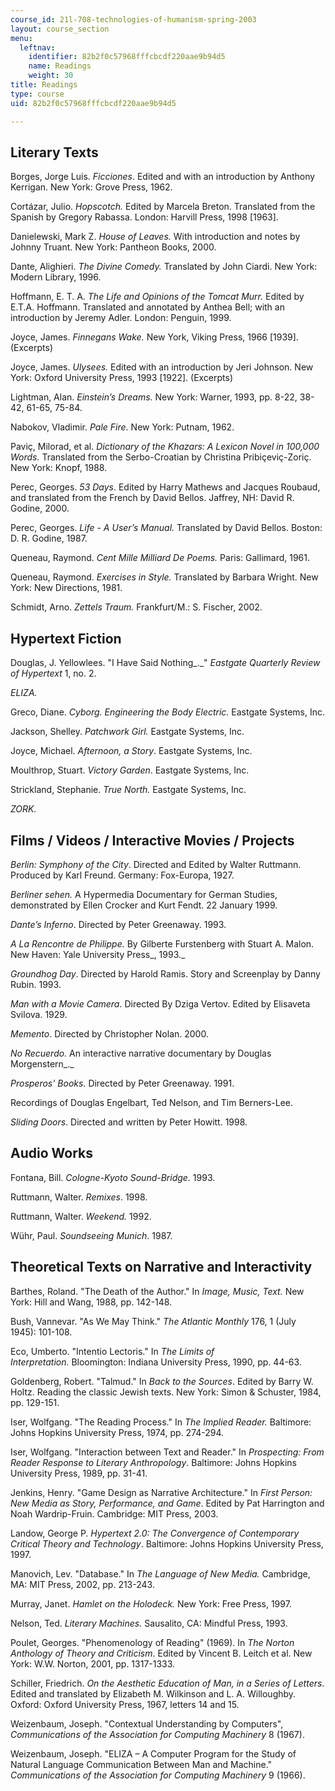 ```yaml
---
course_id: 21l-708-technologies-of-humanism-spring-2003
layout: course_section
menu:
  leftnav:
    identifier: 82b2f0c57968fffcbcdf220aae9b94d5
    name: Readings
    weight: 30
title: Readings
type: course
uid: 82b2f0c57968fffcbcdf220aae9b94d5

---
```


Literary Texts
--------------

Borges, Jorge Luis. _Ficciones_. Edited and with an introduction by Anthony Kerrigan. New York: Grove Press, 1962.

Cortázar, Julio. _Hopscotch._ Edited by Marcela Breton. Translated from the Spanish by Gregory Rabassa. London: Harvill Press, 1998 \[1963\].

Danielewski, Mark Z. _House of Leaves._ With introduction and notes by Johnny Truant. New York: Pantheon Books, 2000.

Dante, Alighieri. _The Divine Comedy._ Translated by John Ciardi. New York: Modern Library, 1996.

Hoffmann, E. T. A. _The Life and Opinions of the Tomcat Murr._ Edited by E.T.A. Hoffmann. Translated and annotated by Anthea Bell; with an introduction by Jeremy Adler. London: Penguin, 1999.

Joyce, James. _Finnegans Wake._ New York, Viking Press, 1966 \[1939\]. (Excerpts)

Joyce, James. _Ulysees._ Edited with an introduction by Jeri Johnson. New York: Oxford University Press, 1993 \[1922\]. (Excerpts)

Lightman, Alan. _Einstein’s Dreams._ New York: Warner, 1993, pp. 8-22, 38-42, 61-65, 75-84.

Nabokov, Vladimir. _Pale Fire_. New York: Putnam, 1962.

Paviç, Milorad, et al. _Dictionary of the Khazars: A Lexicon Novel in 100,000 Words._ Translated from the Serbo-Croatian by Christina Pribiçeviç-Zoriç. New York: Knopf, 1988.

Perec, Georges. _53 Days_. Edited by Harry Mathews and Jacques Roubaud, and translated from the French by David Bellos. Jaffrey, NH: David R. Godine, 2000.

Perec, Georges. _Life - A User’s Manual._ Translated by David Bellos. Boston: D. R. Godine, 1987.

Queneau, Raymond. _Cent Mille Milliard De Poems._ Paris: Gallimard, 1961.

Queneau, Raymond. _Exercises in Style._ Translated by Barbara Wright. New York: New Directions, 1981.

Schmidt, Arno. _Zettels Traum._ Frankfurt/M.: S. Fischer, 2002.

Hypertext Fiction
-----------------

Douglas, J. Yellowlees. "I Have Said Nothing_._" _Eastgate Quarterly_ _Review of Hypertext_ 1, no. 2.

_ELIZA._

Greco, Diane. _Cyborg. Engineering the Body Electric._ Eastgate Systems, Inc.

Jackson, Shelley. _Patchwork Girl._ Eastgate Systems, Inc.

Joyce, Michael. _Afternoon, a Story_. Eastgate Systems, Inc.

Moulthrop, Stuart. _Victory Garden_. Eastgate Systems, Inc.

Strickland, Stephanie. _True North._ Eastgate Systems, Inc.

_ZORK._

Films / Videos / Interactive Movies / Projects
----------------------------------------------

_Berlin: Symphony of the City_. Directed and Edited by Walter Ruttmann. Produced by Karl Freund. Germany: Fox-Europa, 1927.

_Berliner sehen._ A Hypermedia Documentary for German Studies, demonstrated by Ellen Crocker and Kurt Fendt. 22 January 1999.

_Dante’s Inferno_. Directed by Peter Greenaway. 1993.

_A La Rencontre de Philippe._ By Gilberte Furstenberg with Stuart A. Malon. New Haven: Yale University Press_, 1993._

_Groundhog Day_. Directed by Harold Ramis. Story and Screenplay by Danny Rubin. 1993.

_Man with a Movie Camera_. Directed By Dziga Vertov. Edited by Elisaveta Svilova. 1929.

_Memento_. Directed by Christopher Nolan. 2000.

_No Recuerdo._ An interactive narrative documentary by Douglas Morgenstern_._

_Prosperos' Books._ Directed by Peter Greenaway. 1991.

Recordings of Douglas Engelbart, Ted Nelson, and Tim Berners-Lee.

_Sliding Doors_. Directed and written by Peter Howitt. 1998.

Audio Works
-----------

Fontana, Bill. _Cologne-Kyoto Sound-Bridge._ 1993.

Ruttmann, Walter. _Remixes_. 1998.

Ruttmann, Walter. _Weekend._ 1992.

Wühr, Paul. _Soundseeing Munich_. 1987.

Theoretical Texts on Narrative and Interactivity
------------------------------------------------

Barthes, Roland. "The Death of the Author." In _Image, Music, Text._ New York: Hill and Wang, 1988, pp. 142-148.

Bush, Vannevar. "As We May Think." _The Atlantic Monthly_ 176, 1 (July 1945): 101-108.

Eco, Umberto. "Intentio Lectoris." In _The Limits of Interpretation._ Bloomington: Indiana University Press, 1990, pp. 44-63.

Goldenberg, Robert. "Talmud." In _Back to the Sources_. Edited by Barry W. Holtz. Reading the classic Jewish texts. New York: Simon & Schuster, 1984, pp. 129-151.

Iser, Wolfgang. "The Reading Process." In _The Implied Reader._ Baltimore: Johns Hopkins University Press, 1974, pp. 274-294. 

Iser, Wolfgang. "Interaction between Text and Reader." In _Prospecting: From Reader Response to Literary Anthropology_. Baltimore: Johns Hopkins University Press, 1989, pp. 31-41.

Jenkins, Henry. "Game Design as Narrative Architecture." In _First Person: New Media as Story, Performance, and Game_. Edited by Pat Harrington and Noah Wardrip-Fruin. Cambridge: MIT Press, 2003.

Landow, George P. _Hypertext 2.0: The Convergence of Contemporary Critical Theory and Technology_. Baltimore: Johns Hopkins University Press, 1997.

Manovich, Lev. "Database." In _The Language of New Media._ Cambridge, MA: MIT Press, 2002, pp. 213-243.

Murray, Janet. _Hamlet on the Holodeck._ New York: Free Press, 1997.

Nelson, Ted. _Literary Machines._ Sausalito, CA: Mindful Press, 1993.

Poulet, Georges. "Phenomenology of Reading" (1969). In _The Norton Anthology of Theory and Criticism_. Edited by Vincent B. Leitch et al. New York: W.W. Norton, 2001, pp. 1317-1333.

Schiller, Friedrich. _On the Aesthetic Education of Man, in a Series of Letters_. Edited and translated by Elizabeth M. Wilkinson and L. A. Willoughby. Oxford: Oxford University Press, 1967, letters 14 and 15.

Weizenbaum, Joseph. "Contextual Understanding by Computers", _Communications of the Association for Computing Machinery_ 8 (1967).

Weizenbaum, Joseph. "ELIZA – A Computer Program for the Study of Natural Language Communication Between Man and Machine." _Communications of the Association for Computing Machinery_ 9 (1966).